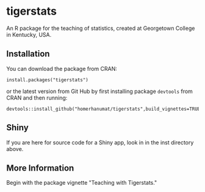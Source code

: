 # tigerstats


An R package for the teaching of statistics, created at Georgetown College in Kentucky, USA.

## Installation

You can download the package from CRAN:

```
install.packages("tigerstats")
```

or the latest version from Git Hub by first installing package `devtools` from CRAN and then running:

```
devtools::install_github("homerhanumat/tigerstats",build_vignettes=TRUE)
```

## Shiny

If you are here for source code for a Shiny app, look in in the inst directory above.

## More Information

Begin with the package vignette "Teaching with Tigerstats."

